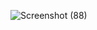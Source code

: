 
![Screenshot (88)](https://github.com/user-attachments/assets/25f1a11c-641f-4c79-abaf-4e143dc4a382)
